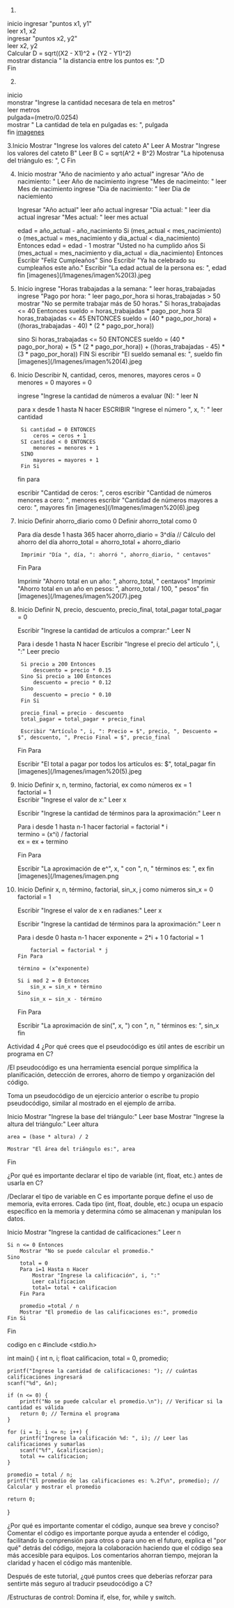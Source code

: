 1.
inicio
    ingresar "puntos x1, y1"  
    leer x1, x2  
    ingresar "puntos x2, y2"  
    leer x2, y2  
    Calcular D = sqrt((X2 - X1)^2 + (Y2 - Y1)^2)  
    mostrar distancia " la distancia entre los puntos es: ",D  
Fin  

2.  
inicio  
    monstrar "Ingrese la cantidad necesara de tela en metros"  
    leer metros  
    pulgada=(metro/0.0254)  
    mostrar " La cantidad de tela en pulgadas es: ", pulgada  
fin
[imagenes](/Imagenes/imagen2.jpeg)


3.Inicio
    Mostrar "Ingrese los valores del cateto A"
    Leer A
    Mostrar "Ingrese los valores del cateto B"
    Leer B
    C = sqrt(A^2 + B^2)
    Mostrar "La hipotenusa del triángulo es: ", C
Fin


4. Inicio
    mostrar "Año de nacimiento y año actual"
    ingresar "Año de nacimiento: "
    Leer Año de nacimiento 
    ingrese "Mes de nacimeinto: " 
    leer Mes de nacimiento 
    ingrese "Dia de nacimiento: "
    leer Dia de naciemiento 

    Ingresar "Año actual"
    leer año actual 
    ingresar "Dia actual: "
    leer dia actual 
    ingresar "Mes actual: "
    leer mes actual 

    edad = año_actual - año_nacimiento
        Si (mes_actual < mes_nacimiento) o (mes_actual = mes_nacimiento y dia_actual < dia_nacimiento) Entonces
        edad = edad - 1
        mostrar "Usted no ha cumplido años 
        Si (mes_actual = mes_nacimiento y dia_actual = dia_nacimiento) Entonces
        Escribir "Feliz Cumpleaños"
    Sino
        Escribir "Ya ha celebrado su cumpleaños este año."
        Escribir "La edad actual de la persona es: ", edad
fin
[imagenes](/Imagenes/imagen%20(3).jpeg

5. Inicio 
    ingrese "Horas trabajadas a la semana: "
    leer horas_trabajadas 
    ingrese "Pago por hora: "
    leer pago_por_hora 
    si horas_trabajadas > 50 
    mostrar "No se permite trabajar más de 50 horas."
    Si horas_trabajadas <= 40 Eentonces
            sueldo = horas_trabajadas * pago_por_hora
    SI horas_trabajadas <= 45 ENTONCES
            sueldo = (40 * pago_por_hora) + ((horas_trabajadas - 40) * (2 * pago_por_hora))

    sino Si horas_trabajadas <= 50 ENTONCES
            sueldo = (40 * pago_por_hora) + (5 * (2 * pago_por_hora)) + ((horas_trabajadas - 45) * (3 * pago_por_hora))
        FIN Si
        escribir "El sueldo semanal es: ", sueldo
    fin 
[imagenes](/Imagenes/imagen%20(4).jpeg
6. Inicio
    Describir N, cantidad, ceros, menores, mayores
    ceros = 0
    menores = 0
    mayores = 0
 
    ingrese "Ingrese la cantidad de números a evaluar (N): "
    leer N
 
    para x desde 1 hasta N hacer
        ESCRIBIR "Ingrese el número ", x, ": "
        leer cantidad
 
        Si cantidad = 0 ENTONCES
            ceros = ceros + 1
        SI cantidad < 0 ENTONCES
            menores = menores + 1
        SINO
            mayores = mayores + 1
        Fin Si
    fin para 
 
    escribir "Cantidad de ceros: ", ceros
    escribir "Cantidad de números menores a cero: ", menores
    escribir "Cantidad de números mayores a cero: ", mayores
fin
[imagenes](/Imagenes/imagen%20(6).jpeg
7. Inicio
    Definir ahorro_diario como 0
    Definir ahorro_total como 0

    Para día desde 1 hasta 365 hacer
        ahorro_diario = 3^día  // Cálculo del ahorro del día
        ahorro_total = ahorro_total + ahorro_diario 

        Imprimir "Día ", día, ": ahorró ", ahorro_diario, " centavos"
    Fin Para

    Imprimir "Ahorro total en un año: ", ahorro_total, " centavos"
    Imprimir "Ahorro total en un año en pesos: ", ahorro_total / 100, " pesos"
fin
[imagenes](/Imagenes/imagen%20(7).jpeg
8. Inicio
    Definir N, precio, descuento, precio_final, total_pagar
    total_pagar = 0

    Escribir "Ingrese la cantidad de artículos a comprar:"
    Leer N

    Para i desde 1 hasta N hacer
        Escribir "Ingrese el precio del artículo ", i, ":"
        Leer precio

        Si precio ≥ 200 Entonces
            descuento = precio * 0.15
        Sino Si precio ≥ 100 Entonces
            descuento = precio * 0.12
        Sino
            descuento = precio * 0.10
        Fin Si

        precio_final = precio - descuento
        total_pagar = total_pagar + precio_final

        Escribir "Artículo ", i, ": Precio = $", precio, ", Descuento = $", descuento, ", Precio Final = $", precio_final
    Fin Para

    Escribir "El total a pagar por todos los artículos es: $", total_pagar
fin
[imagenes](/Imagenes/imagen%20(5).jpeg

9. Inicio 
    Definir x, n, termino, factorial, ex como números
    ex = 1   
    factorial = 1   
    Escribir "Ingrese el valor de x:"
    Leer x

    Escribir "Ingrese la cantidad de términos para la aproximación:"
    Leer n

    Para i desde 1 hasta n-1 hacer
        factorial = factorial * i  
        termino = (x^i) / factorial  
        ex = ex + termino  

    Fin Para

    Escribir "La aproximación de e^", x, " con ", n, " términos es: ", ex
fin 
[imagenes](/Imagenes/imagen.png

10. Inicio 
        Definir x, n, término, factorial, sin_x, j como números
    sin_x = 0   
    factorial = 1 

    Escribir "Ingrese el valor de x en radianes:"
    Leer x

    Escribir "Ingrese la cantidad de términos para la aproximación:"
    Leer n

    Para i desde 0 hasta n-1 hacer
        exponente = 2*i + 1   0
        factorial = 1   
        
            factorial = factorial * j
        Fin Para

        término = (x^exponente) 

        Si i mod 2 = 0 Entonces
            sin_x = sin_x + término
        Sino
            sin_x ← sin_x - término
    Fin Para

    Escribir "La aproximación de sin(", x, ") con ", n, " términos es: ", sin_x
fin 


Actividad 4
¿Por qué crees que el pseudocódigo es útil antes de escribir un programa en C?

/El pseudocódigo es una herramienta esencial porque simplifica la planificación, detección de errores,
ahorro de tiempo y organización del código.

Toma un pseudocódigo de un ejercicio anterior o escribe tu propio pseudocódigo, similar al mostrado en el ejemplo de arriba.

Inicio
    Mostrar "Ingrese la base del triángulo:"
    Leer base
    Mostrar "Ingrese la altura del triángulo:"
    Leer altura

    area = (base * altura) / 2

    Mostrar "El área del triángulo es:", area
Fin

¿Por qué es importante declarar el tipo de variable (int, float, etc.) antes de usarla en C?

/Declarar el tipo de variable en C es importante porque define el uso de memoria, evita errores.
Cada tipo (int, float, double, etc.) ocupa un espacio específico en la memoria y determina cómo se almacenan y manipulan los datos.


Inicio
    Mostrar "Ingrese la cantidad de calificaciones:"
    Leer n

    Si n <= 0 Entonces
        Mostrar "No se puede calcular el promedio."
    Sino
        total = 0
        Para i=1 Hasta n Hacer
            Mostrar "Ingrese la calificación", i, ":"
            Leer calificacion
            total= total + calificacion
        Fin Para

        promedio =total / n
        Mostrar "El promedio de las calificaciones es:", promedio
    Fin Si
Fin

codigo en c 
#include <stdio.h>

int main() {
    int n, i;
    float calificacion, total = 0, promedio;

    printf("Ingrese la cantidad de calificaciones: "); // cuántas calificaciones ingresará
    scanf("%d", &n);

    if (n <= 0) {
        printf("No se puede calcular el promedio.\n"); // Verificar si la cantidad es válida
        return 0; // Termina el programa
    }

    for (i = 1; i <= n; i++) {
        printf("Ingrese la calificación %d: ", i); // Leer las calificaciones y sumarlas
        scanf("%f", &calificacion);
        total += calificacion;
    }

    promedio = total / n;
    printf("El promedio de las calificaciones es: %.2f\n", promedio); // Calcular y mostrar el promedio

    return 0;
}

¿Por qué es importante comentar el código, aunque sea breve y conciso?
Comentar el código es importante porque ayuda a entender el código, facilitando la comprensión para 
otros o para uno en el futuro, explica el "por qué" detrás del código, 
mejora la colaboración haciendo que el código sea más
accesible para equipos.
Los comentarios ahorran tiempo, mejoran la claridad y hacen el código más mantenible. 

Después de este tutorial, ¿qué puntos crees que deberías reforzar para sentirte más seguro al traducir pseudocódigo a C?

/Estructuras de control: Domina if, else, for, while y switch.
